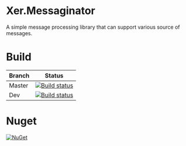 # Xer.Messaginator
A simple message processing library that can support various source of messages.

# Build
| Branch | Status |
|--------|--------|
| Master | [![Build status](https://ci.appveyor.com/api/projects/status/htsrfh7eafwib4an?svg=true)](https://ci.appveyor.com/project/XerProjects25246/xer-messaginator) |
| Dev | [![Build status](https://ci.appveyor.com/api/projects/status/htsrfh7eafwib4an/branch/dev?svg=true)](https://ci.appveyor.com/project/XerProjects25246/xer-messaginator/branch/dev) |

# Nuget
[![NuGet](https://img.shields.io/nuget/vpre/xer.messaginator.svg)](https://www.nuget.org/packages/Xer.Messaginator/)
